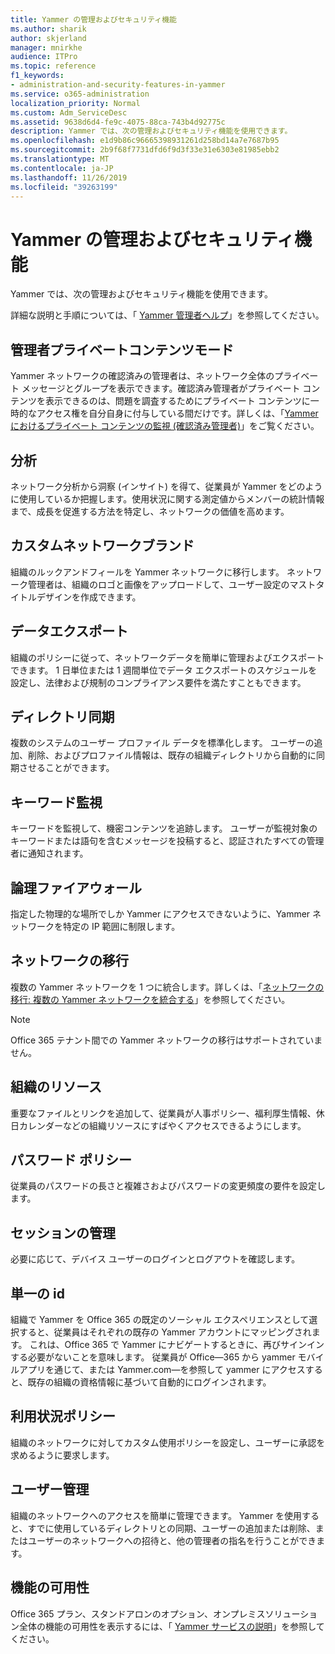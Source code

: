 ```yaml
---
title: Yammer の管理およびセキュリティ機能
ms.author: sharik
author: skjerland
manager: mnirkhe
audience: ITPro
ms.topic: reference
f1_keywords:
- administration-and-security-features-in-yammer
ms.service: o365-administration
localization_priority: Normal
ms.custom: Adm_ServiceDesc
ms.assetid: 9638d6d4-fe9c-4075-88ca-743b4d92775c
description: Yammer では、次の管理およびセキュリティ機能を使用できます。
ms.openlocfilehash: e1d9b86c96665398931261d258bd14a7e7687b95
ms.sourcegitcommit: 2b9f68f7731dfd6f9d3f33e31e6303e81985ebb2
ms.translationtype: MT
ms.contentlocale: ja-JP
ms.lasthandoff: 11/26/2019
ms.locfileid: "39263199"
---
```

# <a name="administration-and-security-features-in-yammer"></a>Yammer の管理およびセキュリティ機能

Yammer では、次の管理およびセキュリティ機能を使用できます。
  
詳細な説明と手順については、「 [Yammer 管理者ヘルプ](https://go.microsoft.com/fwlink/?LinkId=869688)」を参照してください。

## <a name="admin-private-content-mode"></a>管理者プライベートコンテンツモード

Yammer ネットワークの確認済みの管理者は、ネットワーク全体のプライベート メッセージとグループを表示できます。確認済み管理者がプライベート コンテンツを表示できるのは、問題を調査するためにプライベート コンテンツに一時的なアクセス権を自分自身に付与している間だけです。詳しくは、「[Yammer におけるプライベート コンテンツの監視 (確認済み管理者)](https://go.microsoft.com/fwlink/?LinkId=627479)」をご覧ください。

## <a name="analytics"></a>分析

ネットワーク分析から洞察 (インサイト) を得て、従業員が Yammer をどのように使用しているか把握します。使用状況に関する測定値からメンバーの統計情報まで、成長を促進する方法を特定し、ネットワークの価値を高めます。

## <a name="custom-network-branding"></a>カスタムネットワークブランド

組織のルックアンドフィールを Yammer ネットワークに移行します。 ネットワーク管理者は、組織のロゴと画像をアップロードして、ユーザー設定のマストタイトルデザインを作成できます。

## <a name="data-export"></a>データエクスポート

組織のポリシーに従って、ネットワークデータを簡単に管理およびエクスポートできます。 1 日単位または 1 週間単位でデータ エクスポートのスケジュールを設定し、法律および規制のコンプライアンス要件を満たすこともできます。
  
## <a name="directory-synchronization"></a>ディレクトリ同期

複数のシステムのユーザー プロファイル データを標準化します。 ユーザーの追加、削除、およびプロファイル情報は、既存の組織ディレクトリから自動的に同期させることができます。

## <a name="keyword-monitoring"></a>キーワード監視

キーワードを監視して、機密コンテンツを追跡します。 ユーザーが監視対象のキーワードまたは語句を含むメッセージを投稿すると、認証されたすべての管理者に通知されます。

## <a name="logical-firewall"></a>論理ファイアウォール

指定した物理的な場所でしか Yammer にアクセスできないように、Yammer ネットワークを特定の IP 範囲に制限します。

## <a name="network-migration"></a>ネットワークの移行

複数の Yammer ネットワークを 1 つに統合します。詳しくは、「[ネットワークの移行: 複数の Yammer ネットワークを統合する](https://go.microsoft.com/fwlink/?LinkID=617488)」を参照してください。
  
> [!NOTE]
> Office 365 テナント間での Yammer ネットワークの移行はサポートされていません。 

## <a name="organization-resources"></a>組織のリソース

重要なファイルとリンクを追加して、従業員が人事ポリシー、福利厚生情報、休日カレンダーなどの組織リソースにすばやくアクセスできるようにします。
  
## <a name="password-policies"></a>パスワード ポリシー

従業員のパスワードの長さと複雑さおよびパスワードの変更頻度の要件を設定します。
  
## <a name="session-management"></a>セッションの管理

必要に応じて、デバイス ユーザーのログインとログアウトを確認します。

## <a name="single-identity"></a>単一の id

組織で Yammer を Office 365 の既定のソーシャル エクスペリエンスとして選択すると、従業員はそれぞれの既存の Yammer アカウントにマッピングされます。 これは、Office 365 で Yammer にナビゲートするときに、再びサインインする必要がないことを意味します。 従業員が Office&mdash;365 から yammer モバイルアプリを通じて、または Yammer.com&mdash;を参照して yammer にアクセスすると、既存の組織の資格情報に基づいて自動的にログインされます。

## <a name="usage-policy"></a>利用状況ポリシー

組織のネットワークに対してカスタム使用ポリシーを設定し、ユーザーに承認を求めるように要求します。

## <a name="user-management"></a>ユーザー管理

組織のネットワークへのアクセスを簡単に管理できます。 Yammer を使用すると、すでに使用しているディレクトリとの同期、ユーザーの追加または削除、またはユーザーのネットワークへの招待と、他の管理者の指名を行うことができます。

## <a name="feature-availability"></a>機能の可用性

Office 365 プラン、スタンドアロンのオプション、オンプレミスソリューション全体の機能の可用性を表示するには、「 [Yammer サービスの説明](yammer-service-description.md)」を参照してください。
  

